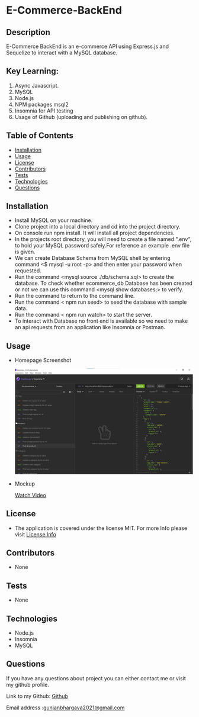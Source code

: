 # E-Commerce-BackEnd

## Description

E-Commerce BackEnd is an e-commerce API using Express.js and Sequelize to interact with a MySQL database.

## Key Learning:

1. Async Javascript.
2. MySQL
3. Node.js
4. NPM packages msql2
5. Insomnia for API testing
6. Usage of Github (uploading and publishing on github).

## Table of Contents

- [Installation](#Installation)
- [Usage](#Usage)
- [License](#License)
- [Contributors](#Contributors)
- [Tests](#Tests)
- [Technologies](#Technologies)
- [Questions](#Questions)

## Installation

- Install MySQL on your machine.
- Clone project into a local directory and cd into the project directory.
- On console run npm install. It will install all project dependencies.
- In the projects root directory, you will need to create a file named ".env", to hold your MySQL password safely.For reference an example .env file is given.
- We can create Database Schema from MySQL shell by entering command <$ mysql -u root -p> and then enter your password when requested.
- Run the command <mysql source ./db/schema.sql> to create the database.
  To check whether ecommerce_db Database has been created or not we can use this command <mysql show databases;> to verify.
- Run the command <mysql exit> to return to the command line.
- Run the command < npm run seed> to seed the database with sample data.
- Run the command < npm run watch> to start the server.
- To interact with Database no front end is available so we need to make an api requests from an application like Insomnia or Postman.

## Usage

- Homepage Screenshot

  ![CLI](./images/screenshotInsomnia.jpg)

- Mockup

  [Watch Video](https://youtu.be/bzqA3CMndlI)

## License

- The application is covered under the license MIT. For more Info please visit [License Info](https://opensource.org/licenses/MIT)

## Contributors

- None

## Tests

- None

## Technologies

- Node.js
- Insomnia
- MySQL

## Questions

If you have any questions about project you can either contact me or visit my github profile.

Link to my Github: [Github](https://github.com/gunjanb)

Email address :[gunjanbhargava2021@gmail.com](mailto:gunjanbhargava2021@gmail.com)
